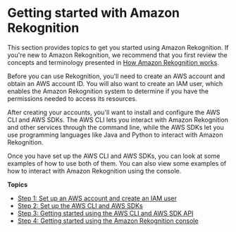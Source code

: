 # Getting started with Amazon Rekognition<a name="getting-started"></a>

This section provides topics to get you started using Amazon Rekognition\. If you're new to Amazon Rekognition, we recommend that you first review the concepts and terminology presented in [How Amazon Rekognition works](how-it-works.md)\. 

Before you can use Rekognition, you'll need to create an AWS account and obtain an AWS account ID\. You will also want to create an IAM user, which enables the Amazon Rekognition system to determine if you have the permissions needed to access its resources\.

After creating your accounts, you'll want to install and configure the AWS CLI and AWS SDKs\. The AWS CLI lets you interact with Amazon Rekognition and other services through the command line, while the AWS SDKs let you use programming languages like Java and Python to interact with Amazon Rekognition\. 

Once you have set up the AWS CLI and AWS SDKs, you can look at some examples of how to use both of them\. You can also view some examples of how to interact with Amazon Rekognition using the console\. 

**Topics**
+ [Step 1: Set up an AWS account and create an IAM user](setting-up.md)
+ [Step 2: Set up the AWS CLI and AWS SDKs](setup-awscli-sdk.md)
+ [Step 3: Getting started using the AWS CLI and AWS SDK API](get-started-exercise.md)
+ [Step 4: Getting started using the Amazon Rekognition console](getting-started-console.md)